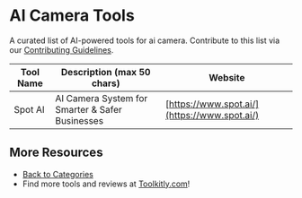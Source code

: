 # AI Camera Tools

A curated list of AI-powered tools for ai camera. Contribute to this list via our [Contributing Guidelines](../CONTRIBUTING.md).

| Tool Name | Description (max 50 chars) | Website |
|-----------|----------------------------|---------|
| Spot AI | AI Camera System for Smarter & Safer Businesses | [https://www.spot.ai/](https://www.spot.ai/) |

## More Resources
- [Back to Categories](../README.md)
- Find more tools and reviews at [Toolkitly.com](https://toolkitly.com)!
